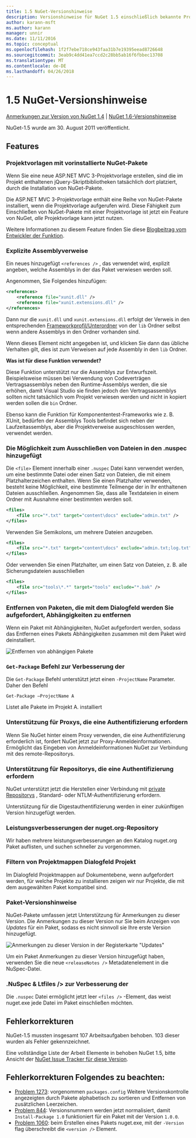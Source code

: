 ```yaml
---
title: 1.5 NuGet-Versionshinweise
description: Versionshinweise für NuGet 1.5 einschließlich bekannte Probleme, Fehlerbehebungen, Funktionen und Archivierung von dcrs Design.
author: karann-msft
ms.author: karann
manager: unnir
ms.date: 11/11/2016
ms.topic: conceptual
ms.openlocfilehash: 1f2f7ebe718ce943faa31b7e19395eead8726648
ms.sourcegitcommit: 3eab9c4dd41ea7ccd2c28bb5ab16f6fbbec13708
ms.translationtype: MT
ms.contentlocale: de-DE
ms.lasthandoff: 04/26/2018
---
```

# <a name="nuget-15-release-notes"></a>1.5 NuGet-Versionshinweise

[Anmerkungen zur Version von NuGet 1.4](../release-notes/nuget-1.4.md) | [NuGet 1.6-Versionshinweise](../release-notes/nuget-1.6.md)

NuGet-1.5 wurde am 30. August 2011 veröffentlicht.

## <a name="features"></a>Features

### <a name="project-templates-with-preinstalled-nuget-packages"></a>Projektvorlagen mit vorinstallierte NuGet-Pakete
Wenn Sie eine neue ASP.NET MVC 3-Projektvorlage erstellen, sind die im Projekt enthaltenen jQuery-Skriptbibliotheken tatsächlich dort platziert, durch die Installation von NuGet-Pakete.

Die ASP.NET MVC 3-Projektvorlage enthält eine Reihe von NuGet-Pakete installiert, wenn die Projektvorlage aufgerufen wird. Diese Fähigkeit zum Einschließen von NuGet-Pakete mit einer Projektvorlage ist jetzt ein Feature von NuGet, _alle_ Projektvorlage kann jetzt nutzen.

Weitere Informationen zu diesem Feature finden Sie diese [Blogbeitrag vom Entwickler der Funktion](http://blogs.msdn.com/b/marcinon/archive/2011/07/08/project-templates-and-preinstalled-nuget-packages.aspx).

### <a name="explicit-assembly-references"></a>Explizite Assemblyverweise

Ein neues hinzugefügt `<references />` , das verwendet wird, explizit angeben, welche Assemblys in der das Paket verwiesen werden soll.

Angenommen, Sie Folgendes hinzufügen:

```xml
<references>
    <reference file="xunit.dll" />
    <reference file="xunit.extensions.dll" />
</references>
```

Dann nur die `xunit.dll` und `xunit.extensions.dll` erfolgt der Verweis in den entsprechenden [Frameworkprofil/Unterordner](../reference/nuspec.md#explicit-assembly-references) von der `lib` Ordner selbst wenn andere Assemblys in den Ordner vorhanden sind.

Wenn dieses Element nicht angegeben ist, und klicken Sie dann das übliche Verhalten gilt, dies ist zum Verweisen auf jede Assembly in den `lib` Ordner.

__Was ist für diese Funktion verwendet?__

Diese Funktion unterstützt nur die Assemblys zur Entwurfszeit. Beispielsweise müssen bei Verwendung von Codeverträgen Vertragsassemblys neben den Runtime-Assemblys werden, die sie erhöhen, damit Visual Studio sie finden jedoch den Vertragsassemblys sollten nicht tatsächlich vom Projekt verwiesen werden und nicht in kopiert werden sollen die `bin` Ordner.

Ebenso kann die Funktion für Komponententest-Frameworks wie z. B. XUnit, bedürfen der Assemblys Tools befindet sich neben der Laufzeitassemblys, aber die Projektverweise ausgeschlossen werden, verwendet werden.

### <a name="added-ability-to-exclude-files-in-the-nuspec"></a>Die Möglichkeit zum Ausschließen von Dateien in den .nuspec hinzugefügt
Die `<file>` Element innerhalb einer `.nuspec` Datei kann verwendet werden, um eine bestimmte Datei oder einen Satz von Dateien, die mit einem Platzhalterzeichen enthalten. Wenn Sie einen Platzhalter verwenden, besteht keine Möglichkeit, eine bestimmte Teilmenge der in Ihr enthaltenen Dateien ausschließen. Angenommen Sie, dass alle Textdateien in einem Ordner mit Ausnahme einer bestimmten werden soll.

```xml
<files>
    <file src="*.txt" target="content\docs" exclude="admin.txt" />
</files>
```

Verwenden Sie Semikolons, um mehrere Dateien anzugeben.

```xml
<files>
    <file src="*.txt" target="content\docs" exclude="admin.txt;log.txt" />
</files>
```

Oder verwenden Sie einen Platzhalter, um einen Satz von Dateien, z. B. alle Sicherungsdateien ausschließen

```xml
<files>
    <file src="tools\*.*" target="tools" exclude="*.bak" />
</files>
```

### <a name="removing-packages-using-the-dialog-prompts-to-remove-dependencies"></a>Entfernen von Paketen, die mit dem Dialogfeld werden Sie aufgefordert, Abhängigkeiten zu entfernen
Wenn ein Paket mit Abhängigkeiten, NuGet aufgefordert werden, sodass das Entfernen eines Pakets Abhängigkeiten zusammen mit dem Paket wird deinstalliert.

![Entfernen von abhängigen Pakete](./media/remove-dependent-packages.png)


### <a name="get-package-command-improvement"></a>`Get-Package` Befehl zur Verbesserung der
Die `Get-Package` Befehl unterstützt jetzt einen `-ProjectName` Parameter. Daher den Befehl

    Get-Package –ProjectName A

Listet alle Pakete im Projekt A. installiert

### <a name="support-for-proxies-that-require-authentication"></a>Unterstützung für Proxys, die eine Authentifizierung erfordern
Wenn Sie NuGet hinter einem Proxy verwenden, die eine Authentifizierung erforderlich ist, fordert NuGet jetzt zur Proxy-Anmeldeinformationen. Ermöglicht das Eingeben von Anmeldeinformationen NuGet zur Verbindung mit des remote-Repositorys.

### <a name="support-for-repositories-that-require-authentication"></a>Unterstützung für Repositorys, die eine Authentifizierung erfordern
NuGet unterstützt jetzt die Herstellen einer Verbindung mit [private Repositorys](../hosting-packages/local-feeds.md) , Standard- oder NTLM-Authentifizierung erfordern.

Unterstützung für die Digestauthentifizierung werden in einer zukünftigen Version hinzugefügt werden.

### <a name="performance-improvements-to-the-nugetorg-repository"></a>Leistungsverbesserungen der nuget.org-Repository
Wir haben mehrere leistungsverbesserungen an den Katalog nuget.org Paket auflisten, und suchen schneller zu vorgenommen.

### <a name="solution-dialog-project-filtering"></a>Filtern von Projektmappen Dialogfeld Projekt
Im Dialogfeld Projektmappen auf Dokumentebene, wenn aufgefordert werden, für welche Projekte zu installieren zeigen wir nur Projekte, die mit dem ausgewählten Paket kompatibel sind.

### <a name="package-release-notes"></a>Paket-Versionshinweise
NuGet-Pakete umfassen jetzt Unterstützung für Anmerkungen zu dieser Version. Die Anmerkungen zu dieser Version nur Sie beim Anzeigen von _Updates_ für ein Paket, sodass es nicht sinnvoll sie Ihre erste Version hinzugefügt.

![Anmerkungen zu dieser Version in der Registerkarte "Updates"](./media/manage-nuget-packages-release-notes.png)

Um ein Paket Anmerkungen zu dieser Version hinzugefügt haben, verwenden Sie die neue `<releaseNotes />` Metadatenelement in die NuSpec-Datei.

### <a name="nuspec-ltfiles-gt-improvement"></a>.NuSpec & Ltfiles /&gt; zur Verbesserung der
Die `.nuspec` Datei ermöglicht jetzt leer `<files />` -Element, das weist nuget.exe jede Datei im Paket einschließen möchten.

## <a name="bug-fixes"></a>Fehlerkorrekturen
NuGet-1.5 mussten insgesamt 107 Arbeitsaufgaben behoben. 103 dieser wurden als Fehler gekennzeichnet.

Eine vollständige Liste der Arbeit Elemente in behoben NuGet 1.5, bitte Ansicht der [NuGet Issue Tracker für diese Version](http://nuget.codeplex.com/workitem/list/advanced?keyword=&status=All&type=All&priority=All&release=NuGet%201.5&assignedTo=All&component=All&sortField=Summary&sortDirection=Descending&page=0).

## <a name="bug-fixes-worth-noting"></a>Fehlerkorrekturen Folgendes zu beachten:

* [Problem 1273](http://nuget.codeplex.com/workitem/1273): vorgenommen `packages.config` Weitere Versionskontrolle angezeigten durch Pakete alphabetisch zu sortieren und Entfernen von zusätzlichen Leerzeichen.
* [Problem 844](http://nuget.codeplex.com/workitem/844): Versionsnummern werden jetzt normalisiert, damit `Install-Package 1.0` funktioniert für ein Paket mit der Version `1.0.0`.
* [Problem 1060](http://nuget.codeplex.com/workitem/1060): beim Erstellen eines Pakets nuget.exe, mit der `-Version` flag überschreibt die `<version />` Element.
